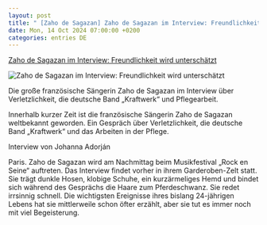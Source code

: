 ```yaml
---
layout: post
title: " [Zaho de Sagazan] Zaho de Sagazan im Interview: Freundlichkeit wird unterschätzt"
date: Mon, 14 Oct 2024 07:00:00 +0200
categories: entries DE
---
```

[Zaho de Sagazan im Interview: Freundlichkeit wird unterschätzt](https://www.sueddeutsche.de/kultur/zaho-de-sagazan-interview-lux.VEqDPWHLHfxDTeLswMXTts)

![Zaho de Sagazan im Interview: Freundlichkeit wird unterschätzt](https://www.sueddeutsche.de/2024/10/13/e9afc166-bf7d-4e7e-bd7e-df3de11f531b.jpeg?q=60&fm=webp&width=1200&rect=0%2C0%2C3462%2C1947)

Die große französische Sängerin Zaho de Sagazan im Interview über Verletzlichkeit, die deutsche Band „Kraftwerk“ und Pflegearbeit.

Innerhalb kurzer Zeit ist die französische Sängerin Zaho de Sagazan weltbekannt geworden. Ein Gespräch über Verletzlichkeit, die deutsche Band „Kraftwerk“ und das Arbeiten in der Pflege.

Interview von Johanna Adorján

Paris. Zaho de Sagazan wird am Nachmittag beim Musikfestival „Rock en Seine“ auftreten. Das Interview findet vorher in ihrem Garderoben-Zelt statt. Sie trägt dunkle Hosen, klobige Schuhe, ein kurzärmeliges Hemd und bindet sich während des Gesprächs die Haare zum Pferdeschwanz. Sie redet irrsinnig schnell. Die wichtigsten Ereignisse ihres bislang 24-jährigen Lebens hat sie mittlerweile schon öfter erzählt, aber sie tut es immer noch mit viel Begeisterung.

